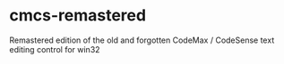 # cmcs-remastered
Remastered edition of the old and forgotten CodeMax / CodeSense text editing control for win32
